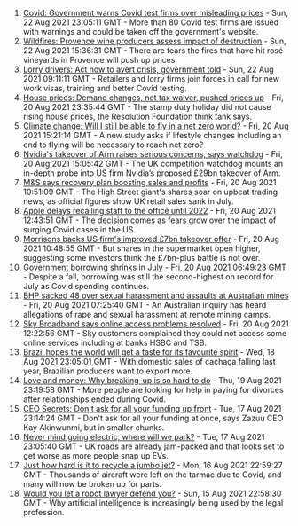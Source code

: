 1. [Covid: Government warns Covid test firms over misleading prices](https://www.bbc.co.uk/news/business-58300897) - Sun, 22 Aug 2021 23:05:11 GMT - More than 80 Covid test firms are issued with warnings and could be taken off the government's website.
2. [Wildfires: Provence wine producers assess impact of destruction](https://www.bbc.co.uk/news/business-58299125) - Sun, 22 Aug 2021 15:36:31 GMT - There are fears the fires that have hit rosé vineyards in Provence will push up prices.
3. [Lorry drivers: Act now to avert crisis, government told](https://www.bbc.co.uk/news/business-58287003) - Sun, 22 Aug 2021 09:11:11 GMT - Retailers and lorry firms join forces in call for new work visas, training and better Covid testing.
4. [House prices: Demand changes, not tax waiver, pushed prices up](https://www.bbc.co.uk/news/business-58274811) - Fri, 20 Aug 2021 23:35:44 GMT - The stamp duty holiday did not cause rising house prices, the Resolution Foundation think tank says.
5. [Climate change: Will I still be able to fly in a net zero world?](https://www.bbc.co.uk/news/science-environment-58284257) - Fri, 20 Aug 2021 15:21:14 GMT - A new study asks if lifestyle changes including an end to flying will be necessary to reach net zero?
6. [Nvidia's takeover of Arm raises serious concerns, says watchdog](https://www.bbc.co.uk/news/business-58284204) - Fri, 20 Aug 2021 15:05:42 GMT - The UK competition watchdog mounts an in-depth probe into US firm Nvidia’s proposed £29bn takeover of Arm.
7. [M&S says recovery plan boosting sales and profits](https://www.bbc.co.uk/news/business-58274807) - Fri, 20 Aug 2021 10:51:09 GMT - The High Street giant's shares soar on upbeat trading news, as official figures show UK retail sales sank in July.
8. [Apple delays recalling staff to the office until 2022](https://www.bbc.co.uk/news/business-58281902) - Fri, 20 Aug 2021 12:43:51 GMT - The decision comes as fears grow over the impact of surging Covid cases in the US.
9. [Morrisons backs US firm's improved £7bn takeover offer](https://www.bbc.co.uk/news/business-58273916) - Fri, 20 Aug 2021 10:48:55 GMT - But shares in the supermarket open higher, suggesting some investors think the £7bn-plus battle is not over.
10. [Government borrowing shrinks in July](https://www.bbc.co.uk/news/business-58266821) - Fri, 20 Aug 2021 06:49:23 GMT - Despite a fall, borrowing was still the second-highest on record for July as Covid spending continues.
11. [BHP sacked 48 over sexual harassment and assaults at Australian mines](https://www.bbc.co.uk/news/world-australia-58278104) - Fri, 20 Aug 2021 07:25:40 GMT - An Australian inquiry has heard allegations of rape and sexual harassment at remote mining camps.
12. [Sky Broadband says online access problems resolved](https://www.bbc.co.uk/news/business-58280318) - Fri, 20 Aug 2021 12:22:56 GMT - Sky customers complained they could not access some online services including at banks HSBC and TSB.
13. [Brazil hopes the world will get a taste for its favourite spirit](https://www.bbc.co.uk/news/business-58241729) - Wed, 18 Aug 2021 23:05:01 GMT - With domestic sales of cachaça falling last year, Brazilian producers want to export more.
14. [Love and money: Why breaking-up is so hard to do](https://www.bbc.co.uk/news/business-58245247) - Thu, 19 Aug 2021 23:19:58 GMT - More people are looking for help in paying for divorces after relationships ended during Covid.
15. [CEO Secrets: Don't ask for all your funding up front](https://www.bbc.co.uk/news/business-58207678) - Tue, 17 Aug 2021 23:14:24 GMT - Don't ask for all your funding at once, says Zazuu CEO Kay Akinwunmi, but in smaller chunks.
16. [Never mind going electric, where will we park?](https://www.bbc.co.uk/news/business-56748346) - Tue, 17 Aug 2021 23:05:40 GMT - UK roads are already jam-packed and that looks set to get worse as more people snap up EVs.
17. [Just how hard is it to recycle a jumbo jet?](https://www.bbc.co.uk/news/business-57983174) - Mon, 16 Aug 2021 22:59:27 GMT - Thousands of aircraft were left on the tarmac due to Covid, and many will now be broken up for parts.
18. [Would you let a robot lawyer defend you?](https://www.bbc.co.uk/news/business-58158820) - Sun, 15 Aug 2021 22:58:30 GMT - Why artificial intelligence is increasingly being used by the legal profession.
